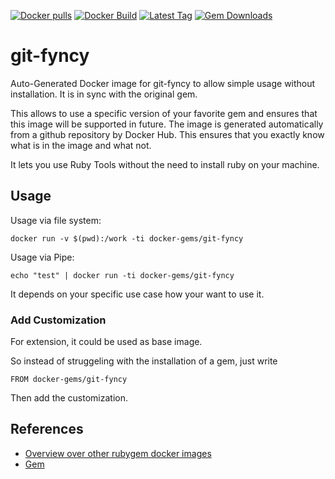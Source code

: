[![Docker pulls](https://img.shields.io/docker/pulls/rubygem/git-fyncy.svg)](https://hub.docker.com/r/rubygem/git-fyncy/)
[![Docker Build](https://img.shields.io/docker/automated/rubygem/git-fyncy.svg)](https://hub.docker.com/r/rubygem/git-fyncy/)
[![Latest Tag](https://img.shields.io/github/tag/docker-rubygem/git-fyncy.svg)](https://hub.docker.com/r/rubygem/git-fyncy/)
[![Gem Downloads](https://img.shields.io/gem/dt/git-fyncy.svg)](https://rubygems.org/gems/git-fyncy/)
# git-fyncy

Auto-Generated Docker image for git-fyncy to allow simple usage without installation.
It is in sync with the original gem.

This allows to use a specific version of your favorite gem and ensures that this image will be supported in future.
The image is generated automatically from a github repository by Docker Hub.
This ensures that you exactly know what is in the image and what not.

It lets you use Ruby Tools without the need to install ruby on your machine.

## Usage

Usage via file system:

`docker run -v $(pwd):/work -ti docker-gems/git-fyncy`

Usage via Pipe:

`echo "test" | docker run -ti docker-gems/git-fyncy`

It depends on your specific use case how your want to use it.

### Add Customization

For extension, it could be used as base image.

So instead of struggeling with the installation of a gem, just write

`FROM docker-gems/git-fyncy`

Then add the customization.

## References

 - [Overview over other rubygem docker images](https://github.com/thinkbot/docker-rubygem)
 - [Gem](https://rubygems.org/gems/git-fyncy/)
